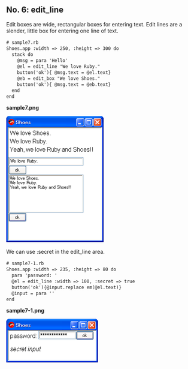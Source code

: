 No. 6: edit\_line
-----------------


Edit boxes are wide, rectangular boxes for entering text. 
Edit lines are a slender, little box for entering one line of text.

	# sample7.rb
	Shoes.app :width => 250, :height => 300 do
	  stack do
	    @msg = para 'Hello'
	    @el = edit_line "We love Ruby."
	    button('ok'){ @msg.text = @el.text}
	    @eb = edit_box "We love Shoes."
	    button('ok'){ @msg.text = @eb.text}
	  end
	end

**sample7.png**

![sample7.png](http://github.com/ashbb/shoes_tutorial_html/raw/master/images/sample7.png)

We can use :secret in the edit\_line area.

	# sample7-1.rb
	Shoes.app :width => 235, :height => 80 do
	  para 'password: '
	  @el = edit_line :width => 100, :secret => true
	  button('ok'){@input.replace em(@el.text)}
	  @input = para ''
	end

**sample7-1.png**

![sample7-1.png](http://github.com/ashbb/shoes_tutorial_html/raw/master/images/sample7-1.png)
